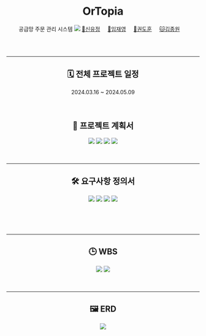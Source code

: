 <div align=center>

# OrTopia
공급망 주문 관리 시스템
<a href = "https://www.notion.so/c275b28e80d348438337a95a55b7bc56"><img src="https://img.shields.io/badge/Team Notion-ffffff?style=social&logo=Notion&logoColor=black" /></a>
[🤠신유정](https://github.com/yujeong-shin)&nbsp;&nbsp;&nbsp;&nbsp;&nbsp;[🐻임재영](https://github.com/Hi-Imjaeyoung)&nbsp;&nbsp;&nbsp;&nbsp;&nbsp;[🐼권도훈](https://github.com/kwondohoon1)&nbsp;&nbsp;&nbsp;&nbsp;&nbsp;[🐱김종원](https://github.com/Kimjongwon1)&nbsp;&nbsp;&nbsp;&nbsp;&nbsp;
</div>
<br>
<br>

---
<div align=center>
<h2> 🗓️ 전체 프로젝트 일정 </h2>
2024.03.16 ~ 2024.05.09
<br>
<br>
<br>
  <h2>📝 프로젝트 계획서</h2>
<div align=center>
  <img src="https://github.com/beyond-sw-camp/be03-fin-3team-OrTopia-OMS/blob/main/Docs/%ED%94%84%EB%A1%9C%EC%A0%9D%ED%8A%B8%EA%B3%84%ED%9A%8D%EC%84%9C1.png?raw=true" />
  <img src="https://github.com/beyond-sw-camp/be03-fin-3team-OrTopia-OMS/blob/main/Docs/%ED%94%84%EB%A1%9C%EC%A0%9D%ED%8A%B8%EA%B3%84%ED%9A%8D%EC%84%9C1.png?raw=true" />
  <img src="https://github.com/beyond-sw-camp/be03-fin-3team-OrTopia-OMS/blob/main/Docs/%ED%94%84%EB%A1%9C%EC%A0%9D%ED%8A%B8%EA%B3%84%ED%9A%8D%EC%84%9C3.png?raw=true" />
  <img src="https://github.com/beyond-sw-camp/be03-fin-3team-OrTopia-OMS/blob/main/Docs/%ED%94%84%EB%A1%9C%EC%A0%9D%ED%8A%B8%EA%B3%84%ED%9A%8D%EC%84%9C4.png?raw=true" />
</div>
</div>
<br>
<br>

---
<div align=center>
<h2> 🛠️ 요구사항 정의서 </h2>
  <img src="https://github.com/beyond-sw-camp/be03-fin-3team-OrTopia-OMS/blob/main/Docs/%EC%9A%94%EA%B5%AC%EC%82%AC%ED%95%AD%EC%A0%95%EC%9D%98%EC%84%9C1.png?raw=true" />
  <img src="https://github.com/beyond-sw-camp/be03-fin-3team-OrTopia-OMS/blob/main/Docs/%EC%9A%94%EA%B5%AC%EC%82%AC%ED%95%AD%EC%A0%95%EC%9D%98%EC%84%9C2.png?raw=true" />
  <img src="https://github.com/beyond-sw-camp/be03-fin-3team-OrTopia-OMS/blob/main/Docs/%EC%9A%94%EA%B5%AC%EC%82%AC%ED%95%AD%EC%A0%95%EC%9D%98%EC%84%9C3.png?raw=true" />
  <img src="https://github.com/beyond-sw-camp/be03-fin-3team-OrTopia-OMS/blob/main/Docs/%EC%9A%94%EA%B5%AC%EC%82%AC%ED%95%AD%EC%A0%95%EC%9D%98%EC%84%9C4.png?raw=true" />
</div>
<br>
<br>
<br>
<br>

---
<div align=center>
<h2> 🕒 WBS </h2>
  <img src="https://github.com/beyond-sw-camp/be03-fin-3team-OrTopia-OMS/blob/main/Docs/WBS1.png?raw=true" />
  <img src="https://github.com/beyond-sw-camp/be03-fin-3team-OrTopia-OMS/blob/main/Docs/WBS2.png?raw=true" />
</div>
<br>
<br>

---
<div align=center>
<h2> 🖼️ ERD </h2>
  <img src="https://github.com/beyond-sw-camp/be03-fin-3team-OrTopia-OMS/blob/main/Docs/ERD.png?raw=true" />
</div>

